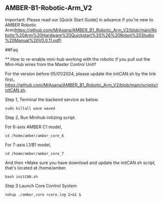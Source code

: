 ## AMBER-B1-Robotic-Arm_V2
Important: Please read our [Quick Start Guide] in advance if you're new to AMBER Robotic Arm(https://github.com/MrAsana/AMBER_B1_Robotic_Arm_V2/blob/main/Robotic%20Arm%20Hardware%20Quickstart%20%26%20Robot%20Studio%20Manual%20V0.0.11.pdf) 

##Faq

** How to re-enable mini-hub working with the robotic if you pull out the Mini-Hub wires from the Master Control Unit?

For the version before 05/01/2024, please update the initCAN.sh by the link first，https://github.com/MrAsana/AMBER_B1_Robotic_Arm_V2/blob/main/scripts/initCAN.sh. 

Step 1, Terminal the backend service as below.

`sudo killall wave waved `

Step 2, Run Minihub initizing script.

For 6-axis AMBER C1 model, 

`cd /home/amber/amber_core_6`

For 7-axis L1/B1 model,

`cd /home/amber/amber_core_7`

And then
*Make sure you have download and update the initCAN.sh script, that's located at /home/amber.

`bash initCAN.sh`

Step 3 Launch Core Control System

`nohup ./amber_core >core.log 2>&1 &`
